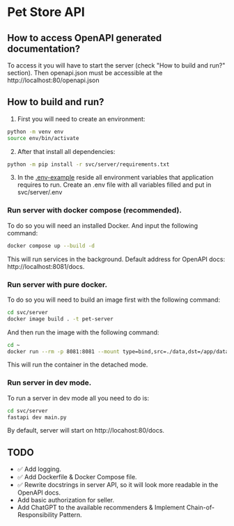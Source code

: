 # Pet Store API

## How to access OpenAPI generated documentation?

To access it you will have to start the server (check "How to build and run?" section). Then openapi.json must be accessible at the http://localhost:80/openapi.json

## How to build and run?

1. First you will need to create an environment:

```bash
python -m venv env
source env/bin/activate
```

2. After that install all dependencies:

```bash
python -m pip install -r svc/server/requirements.txt
```

3. In the [.env-example](svc/server/.env-example) reside all environment variables that application requires to run. Create an .env file with all variables filled and put in svc/server/.env

### Run server with docker compose (recommended).

To do so you will need an installed Docker. And input the following command:

```bash
docker compose up --build -d
```

This will run services in the background. Default address for OpenAPI docs: http://localhost:8081/docs.

### Run server with pure docker.

To do so you will need to build an image first with the following command:

```bash
cd svc/server
docker image build . -t pet-server
```

And then run the image with the following command:

```bash
cd ~
docker run --rm -p 8081:8081 --mount type=bind,src=./data,dst=/app/data --mount type=bind,src=./logs,dst=/app/logs -d pet-server
```

This will run the container in the detached mode.

### Run server in dev mode.

To run a server in dev mode all you need to do is:

```bash
cd svc/server
fastapi dev main.py
```

By default, server will start on http://locahost:80/docs.

## TODO
- ✅ Add logging.
- ✅ Add Dockerfile & Docker Compose file.
- ✅ Rewrite docstrings in server API, so it will look more readable in the OpenAPI docs.
- Add basic authorization for seller.
- Add ChatGPT to the available recommenders & Implement Chain-of-Responsibility Pattern.
